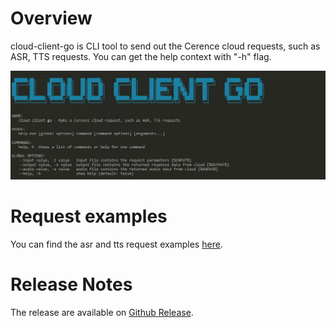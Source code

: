 # Overview
cloud-client-go is CLI tool to send out the Cerence cloud requests, such as ASR, TTS requests.
You can get the help context with "-h" flag.

![ScreenShot](./asserts/Capture.JPG)

# Request examples

You can find the asr and tts request examples [here](https://github.com/cerence/cloud-client-go/tree/master/request_examples).


# Release Notes
The release are available on [Github Release](https://github.com/cerence/cloud-client-go/releases).

